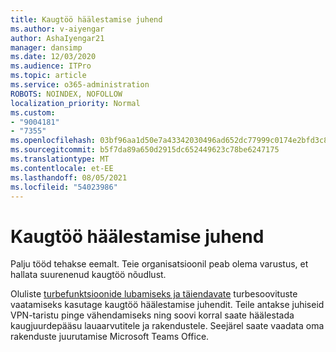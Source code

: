 ```yaml
---
title: Kaugtöö häälestamise juhend
ms.author: v-aiyengar
author: AshaIyengar21
manager: dansimp
ms.date: 12/03/2020
ms.audience: ITPro
ms.topic: article
ms.service: o365-administration
ROBOTS: NOINDEX, NOFOLLOW
localization_priority: Normal
ms.custom:
- "9004181"
- "7355"
ms.openlocfilehash: 03bf96aa1d50e7a43342030496ad652dc77999c0174e2bfd3c82049a60560762
ms.sourcegitcommit: b5f7da89a650d2915dc652449623c78be6247175
ms.translationtype: MT
ms.contentlocale: et-EE
ms.lasthandoff: 08/05/2021
ms.locfileid: "54023986"
---
```

# <a name="remote-work-setup-guide"></a>Kaugtöö häälestamise juhend

Palju tööd tehakse eemalt. Teie organisatsioonil peab olema varustus, et hallata suurenenud kaugtöö nõudlust.

Oluliste [turbefunktsioonide lubamiseks ja täiendavate](https://go.microsoft.com/fwlink/?linkid=2142062) turbesoovituste vaatamiseks kasutage kaugtöö häälestamise juhendit. Teile antakse juhiseid VPN-taristu pinge vähendamiseks ning soovi korral saate häälestada kaugjuurdepääsu lauaarvutitele ja rakendustele. Seejärel saate vaadata oma rakenduste juurutamise Microsoft Teams Office.
